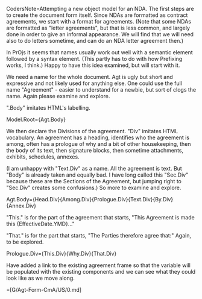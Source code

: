 CodersNote=Attempting a new object model for an NDA.  The first steps are to create the document form itself. Since NDAs are formatted as contract agreements, we start with a format for agreements.  (Note that some NDAs are formatted as "letter agreements", but that is less common, and largely done in order to give an informal appearance.  We will find that we will need also to do letters sometime, and can do an NDA letter agreement then.)

In PrOjs it seems that names usually work out well with a semantic element followed by a syntax element.  (This partly has to do with how Prefixing works, I think.)  Happy to have this idea examined, but will start with it.

We need a name for the whole document.  Agt is ugly but short and expressive and not likely used for anything else.  One could use the full name "Agreement" - easier to understand for a newbie, but sort of clogs the name.  Again please examine and explore. 

".Body" imitates HTML's labelling.


Model.Root={Agt.Body}

We then declare the Divisions of the agreement.  "Div" imitates HTML vocabulary.  An agreement has a heading, identifies who the agreement is among, often has a prologue of why and a bit of other housekeeping, then the body of its text, then signature blocks, then sometime attachments, exhibits, schedules, annexes.  

(I am unhappy with "Text.Div" as a name.  All the agreement is text.  But "Body" is already taken and equally bad.  I have long called this "Sec.Div" because these are the Sections of the Agreement, but jumping right to "Sec.Div" creates some confusions.)  So more to examine and explore.


Agt.Body={Head.Div}{Among.Div}{Prologue.Div}{Text.Div}{By.Div}{Annex.Div}


"This." is for the part of the agreement that starts, "This Agreement is made this {EffectiveDate.YMD}..."  

"That." is for the part that starts, "The Parties therefore agree that:" Again, to be explored.


Prologue.Div={This.Div}{Why.Div}{That.Div}

Have added a link to the existing agreement frame so that the variable will be populated with the existing components and we can see what they could look like as we move along. 

=[G/Agt-Form-CmA/US/0.md]



